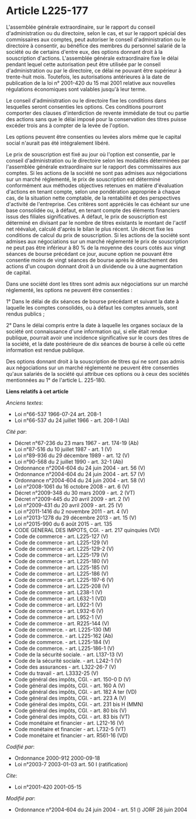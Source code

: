 # Article L225-177

L'assemblée générale extraordinaire, sur le rapport du conseil d'administration ou du directoire, selon le cas, et sur le
rapport spécial des commissaires aux comptes, peut autoriser le conseil d'administration ou le directoire à consentir, au
bénéfice des membres du personnel salarié de la société ou de certains d'entre eux, des options donnant droit à la
souscription d'actions. L'assemblée générale extraordinaire fixe le délai pendant lequel cette autorisation peut être
utilisée par le conseil d'administration ou par le directoire, ce délai ne pouvant être supérieur à trente-huit mois.
Toutefois, les autorisations antérieures à la date de publication de la loi n° 2001-420 du 15 mai 2001 relative aux nouvelles
régulations économiques sont valables jusqu'à leur terme. 

Le conseil d'administration ou le directoire fixe les conditions dans lesquelles seront consenties les options. Ces
conditions pourront comporter des clauses d'interdiction de revente immédiate de tout ou partie des actions sans que le délai
imposé pour la conservation des titres puisse excéder trois ans à compter de la levée de l'option.

Les options peuvent être consenties ou levées alors même que le capital social n'aurait pas été intégralement libéré.

Le prix de souscription est fixé au jour où l'option est consentie, par le conseil d'administration ou le directoire selon
les modalités déterminées par l'assemblée générale extraordinaire sur le rapport des commissaires aux comptes. Si les actions
de la société ne sont pas admises aux négociations sur un marché réglementé, le prix de souscription est déterminé
conformément aux méthodes objectives retenues en matière d'évaluation d'actions en tenant compte, selon une pondération
appropriée à chaque cas, de la situation nette comptable, de la rentabilité et des perspectives d'activité de l'entreprise.
Ces critères sont appréciés le cas échéant sur une base consolidée ou, à défaut, en tenant compte des éléments financiers
issus des filiales significatives. A défaut, le prix de souscription est déterminé en divisant par le nombre de titres
existants le montant de l'actif net réévalué, calculé d'après le bilan le plus récent. Un décret fixe les conditions de
calcul du prix de souscription. Si les actions de la société sont admises aux négociations sur un marché réglementé le prix
de souscription ne peut pas être inférieur à 80 % de la moyenne des cours cotés aux vingt séances de bourse précédant ce
jour, aucune option ne pouvant être consentie moins de vingt séances de bourse après le détachement des actions d'un coupon
donnant droit à un dividende ou à une augmentation de capital.

Dans une société dont les titres sont admis aux négociations sur un marché réglementé, les options ne peuvent être
consenties :

1° Dans le délai de dix séances de bourse précédant et suivant la date à laquelle les comptes consolidés, ou à défaut les
comptes annuels, sont rendus publics ;

2° Dans le délai compris entre la date à laquelle les organes sociaux de la société ont connaissance d'une information qui,
si elle était rendue publique, pourrait avoir une incidence significative sur le cours des titres de la société, et la date
postérieure de dix séances de bourse à celle où cette information est rendue publique. 

Des options donnant droit à la souscription de titres qui ne sont pas admis aux négociations sur un marché réglementé ne
peuvent être consenties qu'aux salariés de la société qui attribue ces options ou à ceux des sociétés mentionnées au 1° de
l'article L. 225-180.

**Liens relatifs à cet article**

_Anciens textes_:

  - Loi n°66-537 1966-07-24 art. 208-1
  - Loi n°66-537 du 24 juillet 1966 - art. 208-1 (Ab)

_Cité par_:

  - Décret n°67-236 du 23 mars 1967 - art. 174-19 (Ab)
  - Loi n°87-516 du 10 juillet 1987 - art. 1 (V)
  - Loi n°89-936 du 29 décembre 1989 - art. 12 (V)
  - Loi n°90-568 du 2 juillet 1990 - art. 32-1 (Ab)
  - Ordonnance n°2004-604 du 24 juin 2004 - art. 56 (V)
  - Ordonnance n°2004-604 du 24 juin 2004 - art. 57 (V)
  - Ordonnance n°2004-604 du 24 juin 2004 - art. 58 (V)
  - Loi n°2008-1061 du 16 octobre 2008 - art. 6 (V)
  - Décret n°2009-348 du 30 mars 2009 - art. 2 (VT)
  - Décret n°2009-445 du 20 avril 2009 - art. 2 (V)
  - Loi n°2009-431 du 20 avril 2009 - art. 25 (V)
  - Loi n°2011-1416 du 2 novembre 2011 - art. 4 (V)
  - Loi n°2013-1278 du 29 décembre 2013 - art. 15 (V)
  - Loi n°2015-990 du 6 août 2015 - art. 135
  - CODE GENERAL DES IMPOTS, CGI. - art. 217 quinquies (VD)
  - Code de commerce - art. L225-127 (V)
  - Code de commerce - art. L225-129 (V)
  - Code de commerce - art. L225-129-2 (V)
  - Code de commerce - art. L225-179 (V)
  - Code de commerce - art. L225-180 (V)
  - Code de commerce - art. L225-185 (V)
  - Code de commerce - art. L225-186 (V)
  - Code de commerce - art. L225-197-6 (V)
  - Code de commerce - art. L225-208 (V)
  - Code de commerce - art. L238-1 (V)
  - Code de commerce - art. L632-1 (VD)
  - Code de commerce - art. L922-1 (V)
  - Code de commerce - art. L932-6 (V)
  - Code de commerce - art. L952-1 (V)
  - Code de commerce - art. R225-144 (V)
  - Code de commerce. - art. L225-130 (M)
  - Code de commerce. - art. L225-162 (Ab)
  - Code de commerce. - art. L225-184 (V)
  - Code de commerce. - art. L225-186-1 (V)
  - Code de la sécurité sociale. - art. L137-13 (V)
  - Code de la sécurité sociale. - art. L242-1 (V)
  - Code des assurances - art. L322-26-7 (V)
  - Code du travail - art. L3332-25 (V)
  - Code général des impôts, CGI. - art. 150-0 D (V)
  - Code général des impôts, CGI. - art. 160 A (V)
  - Code général des impôts, CGI. - art. 182 A ter (VD)
  - Code général des impôts, CGI. - art. 223 A (V)
  - Code général des impôts, CGI. - art. 231 bis H (MMN)
  - Code général des impôts, CGI. - art. 80 bis (V)
  - Code général des impôts, CGI. - art. 83 bis (VT)
  - Code monétaire et financier - art. L212-16 (V)
  - Code monétaire et financier - art. L732-5 (VT)
  - Code monétaire et financier - art. R561-16 (VD)

_Codifié par_:

  - Ordonnance 2000-912 2000-09-18
  - Loi n°2003-7 2003-01-03 art. 50 I (ratification)

_Cite_:

  - Loi n°2001-420 2001-05-15

_Modifié par_:

  - Ordonnance n°2004-604 du 24 juin 2004 - art. 51 () JORF 26 juin 2004
